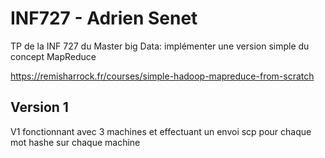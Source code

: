# INF727 - Adrien Senet

TP de la INF 727 du Master big Data:
implémenter une version simple du concept MapReduce

https://remisharrock.fr/courses/simple-hadoop-mapreduce-from-scratch

## Version 1
V1 fonctionnant avec 3 machines et effectuant un envoi scp pour chaque mot hashe sur chaque machine
